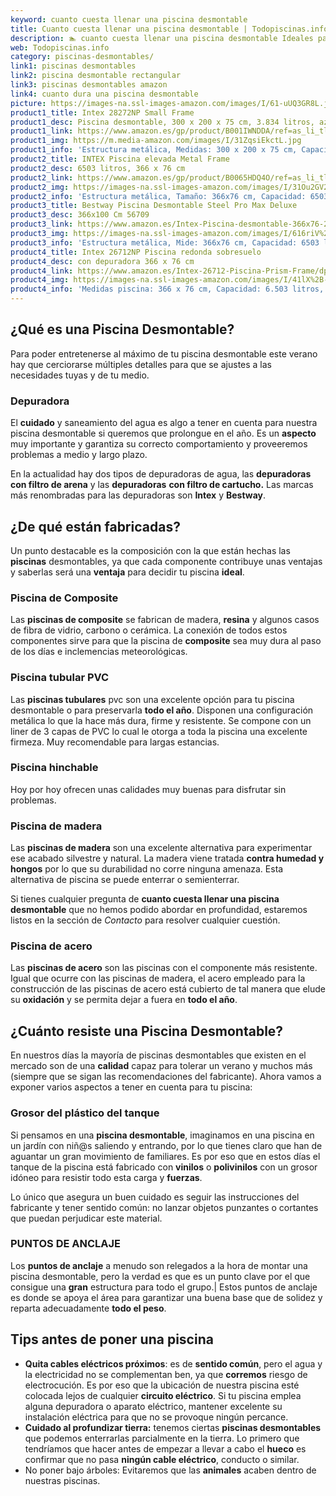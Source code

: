 ```yaml
---
keyword: cuanto cuesta llenar una piscina desmontable
title: Cuanto cuesta llenar una piscina desmontable | Todopiscinas.info
description: 🏊 cuanto cuesta llenar una piscina desmontable Ideales para este verano 2021. Aquí puedes comprar cuanto cuesta llenar una piscina desmontable y comparar con otras similares. No dejes escapar cuanto cuesta llenar una piscina desmontable a un precio realmente tentador.
web: Todopiscinas.info
category: piscinas-desmontables/
link1: piscinas desmontables
link2: piscina desmontable rectangular
link3: piscinas desmontables amazon
link4: cuanto dura una piscina desmontable
picture: https://images-na.ssl-images-amazon.com/images/I/61-uUQ3GR8L.jpg
product1_title: Intex 28272NP Small Frame
product1_desc: Piscina desmontable, 300 x 200 x 75 cm, 3.834 litros, azul
product1_link: https://www.amazon.es/gp/product/B001IWNDDA/ref=as_li_tl?ie=UTF8&camp=3638&creative=24630&creativeASIN=B001IWNDDA&linkCode=as2&tag=todopiscinas0e-21&linkId=25b9d647487c889cb6ef56ed63f50ca1
product1_img: https://m.media-amazon.com/images/I/31ZqsiEkctL.jpg
product1_info: 'Estructura metálica, Medidas: 300 x 200 x 75 cm, Capacidad: 3.834 litros, Para 6 personas (+ 6 años), Fácil montaje, Forma rectangular'
product2_title: INTEX Piscina elevada Metal Frame
product2_desc: 6503 litros, 366 x 76 cm
product2_link: https://www.amazon.es/gp/product/B0065HDQ4O/ref=as_li_tl?ie=UTF8&camp=3638&creative=24630&creativeASIN=B0065HDQ4O&linkCode=as2&tag=todopiscinas0e-21&linkId=ed2430e3ba564d3527ee103df33ed7b3
product2_img: https://images-na.ssl-images-amazon.com/images/I/31Ou2GV2SAL.jpg
product2_info: 'Estructura metálica, Tamaño: 366x76 cm, Capacidad: 6503 litros, Forma circular, De 4 a 7 personas (+6 años)'
product3_title: Bestway Piscina Desmontable Steel Pro Max Deluxe
product3_desc: 366x100 Cm 56709
product3_link: https://www.amazon.es/Intex-Piscina-desmontable-366x76-28210NP/dp/B0065HDQ4O?__mk_es_ES=%C3%85M%C3%85%C5%BD%C3%95%C3%91&crid=25UQGV9HG2INI&dchild=1&keywords=piscinas+desmontables&qid=1615854176&sprefix=piscinas+dem%2Caps%2C201&sr=8-5&linkCode=ll1&tag=todopiscinas0e-21&linkId=34f200977c6cbaab1f3f4d9ac0e64755&language=es_ES&ref_=as_li_ss_tl
product3_img: https://images-na.ssl-images-amazon.com/images/I/616riV%2BiY3L.jpg
product3_info: 'Estructura metálica, Mide: 366x76 cm, Capacidad: 6503 litros, De 4 a 7 personas mayores de 6 años, Forma circular, Tecnología Super-Tough'
product4_title: Intex 26712NP Piscina redonda sobresuelo
product4_desc: con depuradora 366 x 76 cm
product4_link: https://www.amazon.es/Intex-26712-Piscina-Prism-Frame/dp/B07FB823GL?__mk_es_ES=%C3%85M%C3%85%C5%BD%C3%95%C3%91&dchild=1&keywords=piscinas+desmontables+con+depuradora&qid=1615936418&sr=8-5&linkCode=ll1&tag=todopiscinas0e-21&linkId=d98699de7830cd471766fa1daa36de34&language=es_ES&ref_=as_li_ss_tl
product4_img: https://images-na.ssl-images-amazon.com/images/I/41lX%2B-YpibL.jpg
product4_info: 'Medidas piscina: 366 x 76 cm, Capacidad: 6.503 litros, Incluye depuradora de cartucha A, Lona resistente triple capa'
---
```


## ¿Qué es una Piscina Desmontable?



Para poder entretenerse al máximo de tu piscina desmontable este verano  hay que cerciorarse múltiples detalles para que se ajustes a las necesidades tuyas y de tu medio.

<stats-list :link1=link1 :link2=link2 :link3=link3 :link4=link4 :category=category></stats-list>


### Depuradora

El **cuidado** y saneamiento del agua es algo a tener en cuenta para nuestra piscina desmontable si queremos que prolongue en el año. Es un **aspecto** muy importante y garantiza su correcto comportamiento y proveeremos problemas a medio y largo plazo.

En la actualidad hay dos tipos de depuradoras de agua, las **depuradoras con filtro de arena** y  las **depuradoras** **con filtro de cartucho.** Las marcas más renombradas para las depuradoras son **Intex** y **Bestway**.


## ¿De qué  están fabricadas?

Un punto destacable es la composición con la que están hechas las **piscinas** desmontables, ya que cada componente contribuye unas ventajas y saberlas  será una **ventaja** para decidir tu piscina **ideal**.


### Piscina de Composite

Las **piscinas de composite** se fabrican de madera, **resina** y algunos casos de fibra de vidrio, carbono o cerámica. La conexión de todos estos componentes sirve para que la piscina de **composite** sea muy dura al paso de los días e inclemencias meteorológicas.


### Piscina tubular PVC

Las **piscinas tubulares** pvc son una excelente opción para tu piscina desmontable o para preservarla **todo el año**. Disponen una configuración metálica lo que la hace más dura, firme y resistente. Se compone con un liner de 3 capas de PVC lo cual le otorga a toda la piscina una excelente firmeza. Muy recomendable para largas estancias.


### Piscina hinchable

 Hoy por hoy ofrecen unas calidades muy buenas para disfrutar sin problemas.


### Piscina de madera

Las **piscinas de madera** son una excelente alternativa para experimentar ese acabado silvestre y natural. La madera viene tratada **contra humedad y hongos** por lo que su durabilidad no corre ninguna amenaza. Esta alternativa de piscina se puede enterrar o semienterrar.

Si tienes cualquier pregunta de **cuanto cuesta llenar una piscina desmontable** que no hemos podido abordar en profundidad, estaremos listos en la sección de _Contacto_ para resolver cualquier cuestión.


### Piscina de acero

Las **piscinas de acero** son las piscinas con el componente más resistente. Igual que ocurre con las piscinas de madera, el acero empleado para la construcción de las piscinas de acero está cubierto de tal manera que elude su **oxidación** y se permita dejar a fuera en **todo el año**.


## ¿Cuánto resiste una Piscina Desmontable?

En nuestros días la mayoría de piscinas desmontables que existen en el mercado son de una **calidad** capaz para tolerar un verano y muchos más (siempre que se sigan las recomendaciones del fabricante). Ahora vamos a exponer varios aspectos a tener en cuenta para tu piscina:


### Grosor del plástico del tanque

Si pensamos en una **piscina desmontable**, imaginamos en una piscina en un jardín con niñ@s saliendo y entrando, por lo que tienes claro que han de aguantar un gran movimiento de familiares. Es por eso que en estos días el tanque de la piscina está fabricado con **vinilos** o **polivinilos** con un grosor idóneo para resistir todo esta carga y **fuerzas**.

Lo único que asegura un	 buen cuidado es seguir las instrucciones del fabricante y tener sentido común: no lanzar objetos punzantes o cortantes que puedan perjudicar este material.


### PUNTOS DE ANCLAJE

Los **puntos de anclaje** a menudo son relegados a la hora de montar una piscina desmontable, pero la verdad es que es un punto clave por el que consigue una **gran** estructura para todo el grupo.| Estos puntos de anclaje es donde se apoya el área para garantizar una buena base que de solidez y reparta adecuadamente **todo el peso**.


## Tips antes de poner una piscina



*   **Quita cables eléctricos próximos**: es de **sentido común**, pero el agua y la electricidad no se complementan ben, ya que **corremos** riesgo de electrocución. Es por eso que la ubicación de nuestra piscina esté colocada lejos de cualquier **circuito eléctrico**. Si tu piscina emplea alguna depuradora o aparato eléctrico, mantener excelente su instalación eléctrica para que no se provoque ningún percance.
*   **Cuidado al profundizar tierra:** tenemos ciertas **piscinas desmontables** que podemos enterrarlas parcialmente en la tierra. Lo primero  que tendríamos que hacer antes de empezar a llevar a cabo el **hueco** es confirmar que no pasa **ningún cable eléctrico**, conducto o similar.
*   No poner bajo árboles: Evitaremos que las **animales** acaben dentro de nuestras piscinas.

<brand-panel :title=product1_title :desc=product1_desc :img=product1_img :link=product1_link></brand-panel>

<external-banner></external-banner>
